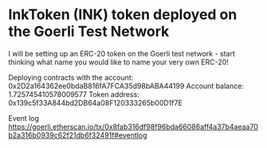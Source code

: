 # InkToken (INK) token deployed on the Goerli Test Network

I will be setting up an ERC-20 token on the Goerli test network - start thinking what name you would like to name your very own ERC-20!

Deploying contracts with the account: 0x2D2a164362ee0bdaB816fA7FCA35d98bABA44199
Account balance: 1.725745410578009577
Token address: 0x139c5f33A844bd2DB64a08F120333265b00D1f7E

<!-- https://goerli.etherscan.io/address/0xAD604BCC4BDF69536aF1d6547EA9b9A8e9b1afBB -->

Event log
https://goerli.etherscan.io/tx/0x8fab316df98f96bda66086aff4a37b4aeaa70b2a316b0939c62f21db6f32491f#eventlog
